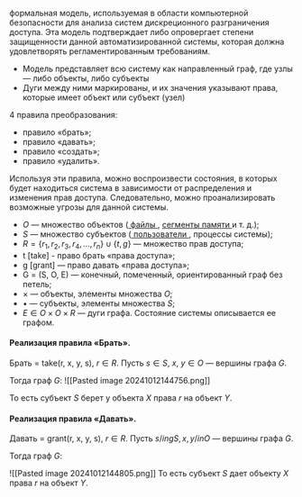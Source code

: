 формальная модель, используемая в области компьютерной безопасности для анализа систем дискреционного разграничения доступа. Эта модель подтверждает либо опровергает степени защищенности данной автоматизированной системы, которая должна удовлетворять регламентированным требованиям.

- Модель представляет всю систему как направленный граф, где узлы — либо объекты, либо субъекты
- Дуги между ними маркированы, и их значения указывают права, которые имеет объект или субъект (узел)

4 правила преобразования:
- правило «брать»;
- правило «давать»;
- правило «создать»;
- правило «удалить».

Используя эти правила, можно воспроизвести состояния, в которых будет находиться система в зависимости от распределения и изменения прав доступа. Следовательно, можно проанализировать возможные угрозы для данной системы.

- $O$ — множество объектов ([ файлы ](https://ru.wikipedia.org/wiki/%D0%A4%D0%B0%D0%B9%D0%BB), [ сегменты памяти ](https://ru.wikipedia.org/wiki/%D0%A1%D0%B5%D0%B3%D0%BC%D0%B5%D0%BD%D1%82_%D0%BF%D0%B0%D0%BC%D1%8F%D1%82%D0%B8) и т. д.);
- $S$ — множество субъектов ([ пользователи ](https://ru.wikipedia.org/wiki/%D0%9F%D0%BE%D0%BB%D1%8C%D0%B7%D0%BE%D0%B2%D0%B0%D1%82%D0%B5%D0%BB%D1%8C_(%D0%B8%D0%BD%D1%84%D0%BE%D1%80%D0%BC%D0%B0%D1%82%D0%B8%D0%BA%D0%B0)), процессы системы);
- $R=\left\{r_1, r_2, r_3, r_4, \ldots, r_n\right\} \cup\{t, g\}$ — множество прав доступа;
- t [take] - право брать «права доступа»;
- g [grant] — право давать «права доступа»;
- G = (S, O, E) — конечный, помеченный, ориентированный граф без петель;
- × — объекты, элементы множества $О$;
- • — субъекты, элементы множества $S$;
- $E \in O \times O \times R$ — дуги графа. Состояние системы описывается ее графом.

#### Реализация правила «Брать».

Брать = take(r, x, y, s), $r \in R$. Пусть $s \in S, \ x,\ y \in O$ — вершины графа $G$.

Тогда граф $G$:
![[Pasted image 20241012144756.png]]

То есть субъект $S$ берет у объекта $X$ права $r$ на объект $Y$.

#### Реализация правила «Давать».

Давать = grant(r, x, y, s), $r \in R$. Пусть $s /ing S, x,y /in O$ — вершины графа $G$.

Тогда граф $G$:

![[Pasted image 20241012144805.png]]
То есть субъект $S$ дает объекту $X$ права $r$ на объект $Y$.